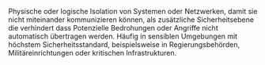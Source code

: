 Physische oder logische Isolation von Systemen oder Netzwerken, damit sie nicht miteinander kommunizieren können, als zusätzliche Sicherheitsebene die verhindert dass Potenzielle Bedrohungen oder Angriffe nicht automatisch übertragen werden. Häufig in sensiblen Umgebungen mit höchstem Sicherheitsstandard, beispielsweise in Regierungsbehörden, Militäreinrichtungen oder kritischen Infrastrukturen.
